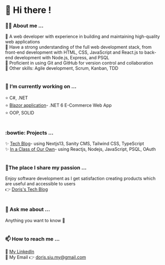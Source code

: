 # 👋 Hi there !

<!--
**Doris-Siu/Doris-Siu** is a ✨ _special_ ✨ repository because its `README.md` (this file) appears on your GitHub profile.

Here are some ideas to get you started:

- 🔭 I’m currently working on ...
- 🌱 I’m currently learning ...
- 👯 I’m looking to collaborate on ...
- 🤔 I’m looking for help with ...
- 💬 Ask me about ...
- 📫 How to reach me: ...
- 😄 Pronouns: ...
- ⚡ Fun fact: ...
-->

### **👩‍🏫 About me ...** <br>
🌻 A web developer with experience in building and maintaining high-quality web applications<br>
🌻 Have a strong understanding of the full web development stack, from front-end development with HTML, CSS, JavaScript and React.js to back-end development with Node.js, Express, and PSQL<br>
🌻 Proficient in using Git and GitHub for version control and collaboration<br>
🌻 Other skills: Agile development, Scrum, Kanban, TDD
<br><br>
### **🔭 I’m currently working on ...**<br>
:star: C#, .NET<br>
:star: [Blazor application](https://github.com/Doris-Siu/TangyBlazor)- .NET 6 E-Commerce Web App <br> 
:star: OOP, SOLID
<br><br>
### **:bowtie: Projects ...** <br>
 :sparkles: [Tech Blog](https://github.com/Doris-Siu/doris-tech-blog "Doris's tech blog")- using Nextjs13, Sanity CMS, Tailwind CSS, TypeScript <br>
 :sparkles: [In a Class of Our Own](https://github.com/Doris-Siu/in-a-class-of-our-own "in-a-class-of-our-own")- using Reactjs, Nodejs, JavaScript, PSQL, OAuth
<br><br>
### **🌱The place I share my passion ...** <br>
Enjoy software development as I get satisfaction creating products which are useful and accessible to users<br>
👉 [Doris's Tech Blog](https://doris-techblog.vercel.app/ "Doris's tech blog") 
<br><br>
### **💬 Ask me about ...**<br>
Anything you want to know 🙂 
<br><br>
### **📫 How to reach me ...**<br>
💛 [My LinkedIn](https://www.linkedin.com/in/doris-siu/ "My LinkedIn")<br>
💛 My Email 👉 doris.siu.my@gmail.com

